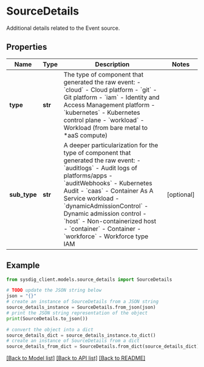 # SourceDetails

Additional details related to the Event source.

## Properties

Name | Type | Description | Notes
------------ | ------------- | ------------- | -------------
**type** | **str** | The type of component that generated the raw event: - &#x60;cloud&#x60; - Cloud platform - &#x60;git&#x60; - Git platform - &#x60;iam&#x60; - Identity and Access Management platform - &#x60;kubernetes&#x60; - Kubernetes control plane - &#x60;workload&#x60; - Workload (from bare metal to *aaS compute)  | 
**sub_type** | **str** | A deeper particularization for the type of component that generated the raw event: - &#x60;auditlogs&#x60; - Audit logs of platforms/apps - &#x60;auditWebhooks&#x60; - Kubernetes Audit - &#x60;caas&#x60; - Container As A Service workload - &#x60;dynamicAdmissionControl&#x60; - Dynamic admission control - &#x60;host&#x60; - Non-containerized host - &#x60;container&#x60; - Container - &#x60;workforce&#x60; - Workforce type IAM  | [optional] 

## Example

```python
from sysdig_client.models.source_details import SourceDetails

# TODO update the JSON string below
json = "{}"
# create an instance of SourceDetails from a JSON string
source_details_instance = SourceDetails.from_json(json)
# print the JSON string representation of the object
print(SourceDetails.to_json())

# convert the object into a dict
source_details_dict = source_details_instance.to_dict()
# create an instance of SourceDetails from a dict
source_details_from_dict = SourceDetails.from_dict(source_details_dict)
```
[[Back to Model list]](../README.md#documentation-for-models) [[Back to API list]](../README.md#documentation-for-api-endpoints) [[Back to README]](../README.md)


